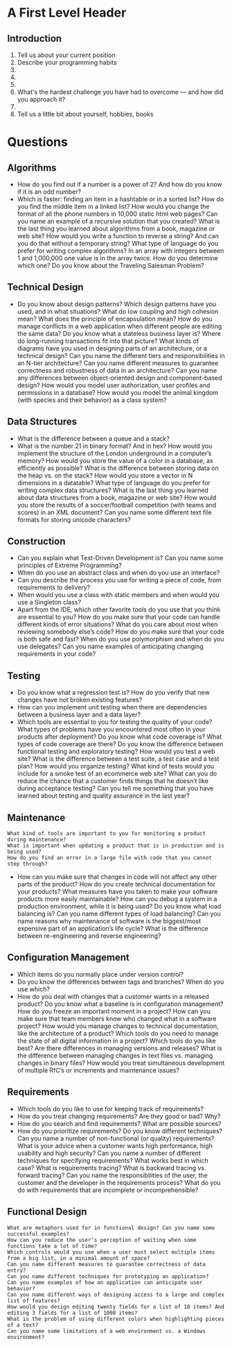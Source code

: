 A First Level Header
====================

Introduction
------------

1.  Tell us about your current position
2.  Describe your programming habits
3.  
4.  
7.  
8.  What's the hardest challenge you have had to overcome — and how did you approach it?
9.  
10. Tell us a little bit about yourself, hobbies, books

Questions
=========

Algorithms
------------

* How do you find out if a number is a power of 2? And how do you know if it is an odd number?
* Which is faster: finding an item in a hashtable or in a sorted list?
  How do you find the middle item in a linked list?
  How would you change the format of all the phone numbers in 10,000 static html web pages?
  Can you name an example of a recursive solution that you created?
  What is the last thing you learned about algorithms from a book, magazine or web site?
  How would you write a function to reverse a string? And can you do that without a temporary string?
  What type of language do you prefer for writing complex algorithms?
  In an array with integers between 1 and 1,000,000 one value is in the array twice. How do you determine which one?
  Do you know about the Traveling Salesman Problem?

Technical Design
------------
* Do you know about design patterns? Which design patterns have you used, and in what situations?
  What do low coupling and high cohesion mean? What does the principle of encapsulation mean?
  How do you manage conflicts in a web application when different people are editing the same data?
  Do you know what a stateless business layer is? Where do long-running transactions fit into that picture?
  What kinds of diagrams have you used in designing parts of an architecture, or a technical design?
  Can you name the different tiers and responsibilities in an N-tier architecture?
  Can you name different measures to guarantee correctness and robustness of data in an architecture?
  Can you name any differences between object-oriented design and component-based design?
  How would you model user authorization, user profiles and permissions in a database?
  How would you model the animal kingdom (with species and their behavior) as a class system?

Data Structures
------------
*   What is the difference between a queue and a stack?
*   What is the number 21 in binary format? And in hex?
    How would you implement the structure of the London underground in a computer’s memory?
    How would you store the value of a color in a database, as efficiently as possible?
    What is the difference between storing data on the heap vs. on the stack?
    How would you store a vector in N dimensions in a datatable?
    What type of language do you prefer for writing complex data structures?
    What is the last thing you learned about data structures from a book, magazine or web site?
    How would you store the results of a soccer/football competition (with teams and scores) in an XML document?
    Can you name some different text file formats for storing unicode characters?

Construction
------------
*   Can you explain what Test-Driven Development is? Can you name some principles of Extreme Programming?
*   When do you use an abstract class and when do you use an interface?
*   Can you describe the process you use for writing a piece of code, from requirements to delivery?
*   When would you use a class with static members and when would you use a Singleton class?
*   Apart from the IDE, which other favorite tools do you use that you think are essential to you?
    How do you make sure that your code can handle different kinds of error situations?
    What do you care about most when reviewing somebody else’s code?
    How do you make sure that your code is both safe and fast?
    When do you use polymorphism and when do you use delegates?
    Can you name examples of anticipating changing requirements in your code?

Testing
------------
*   Do you know what a regression test is? How do you verify that new changes have not broken existing features?
*   How can you implement unit testing when there are dependencies between a business layer and a data layer?
*   Which tools are essential to you for testing the quality of your code?
    What types of problems have you encountered most often in your products after deployment?
    Do you know what code coverage is? What types of code coverage are there?
    Do you know the difference between functional testing and exploratory testing? How would you test a web site?
    What is the difference between a test suite, a test case and a test plan? How would you organize testing?
    What kind of tests would you include for a smoke test of an ecommerce web site?
    What can you do reduce the chance that a customer finds things that he doesn’t like during acceptance testing?
    Can you tell me something that you have learned about testing and quality assurance in the last year?

Maintenance
------------
    What kind of tools are important to you for monitoring a product during maintenance?
    What is important when updating a product that is in production and is being used?
    How do you find an error in a large file with code that you cannot step through?
*   How can you make sure that changes in code will not affect any other parts of the product?
    How do you create technical documentation for your products?
    What measures have you taken to make your software products more easily maintainable?
    How can you debug a system in a production environment, while it is being used?
    Do you know what load balancing is? Can you name different types of load balancing?
    Can you name reasons why maintenance of software is the biggest/most expensive part of an application’s life cycle?
    What is the difference between re-engineering and reverse engineering?

Configuration Management
------------
*   Which items do you normally place under version control?
*   Do you know the differences between tags and branches? When do you use which?
*   How do you deal with changes that a customer wants in a released product?
    Do you know what a baseline is in configuration management? How do you freeze an important moment in a project?
    How can you make sure that team members know who changed what in a software project?
    How would you manage changes to technical documentation, like the architecture of a product?
    Which tools do you need to manage the state of all digital information in a project? Which tools do you like best?
    Are there differences in managing versions and releases?
    What is the difference between managing changes in text files vs. managing changes in binary files?
    How would you treat simultaneous development of multiple RfC’s or increments and maintenance issues?

Requirements
------------
*   Which tools do you like to use for keeping track of requirements?
*   How do you treat changing requirements? Are they good or bad? Why?
*   How do you search and find requirements? What are possible sources?
*   How do you prioritize requirements? Do you know different techniques?
    Can you name a number of non-functional (or quality) requirements?
    What is your advice when a customer wants high performance, high usability and high security?
    Can you name a number of different techniques for specifying requirements? What works best in which case?
    What is requirements tracing? What is backward tracing vs. forward tracing?
    Can you name the responsibilities of the user, the customer and the developer in the requirements process?
    What do you do with requirements that are incomplete or incomprehensible?

Functional Design
------------
    What are metaphors used for in functional design? Can you name some successful examples?
    How can you reduce the user’s perception of waiting when some functions take a lot of time?
    Which controls would you use when a user must select multiple items from a big list, in a minimal amount of space?
    Can you name different measures to guarantee correctness of data entry?
    Can you name different techniques for prototyping an application?
    Can you name examples of how an application can anticipate user behavior?
    Can you name different ways of designing access to a large and complex list of features?
    How would you design editing twenty fields for a list of 10 items? And editing 3 fields for a list of 1000 items?
    What is the problem of using different colors when highlighting pieces of a text?
    Can you name some limitations of a web environment vs. a Windows environment?


